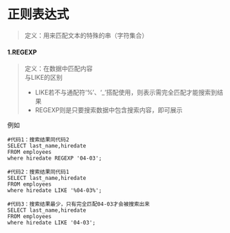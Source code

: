 # 正则表达式

> 定义：用来匹配文本的特殊的串（字符集合）

#### 1.REGEXP

> 定义：在数据中匹配内容
> <br>与LIKE的区别
> - LIKE若不与通配符‘%’、‘_’搭配使用，则表示需完全匹配才能搜索到结果
> - REGEXP则是只要搜索数据中包含搜索内容，即可展示</br>

例如
```
#代码1：搜索结果同代码2
SELECT last_name,hiredate
FROM employees
where hiredate REGEXP '04-03';

#代码2：搜索结果同代码1
SELECT last_name,hiredate
FROM employees
where hiredate LIKE '%04-03%';

#代码3：搜索结果最少，只有完全匹配04-03才会被搜索出来
SELECT last_name,hiredate
FROM employees
where hiredate LIKE '04-03';

```










